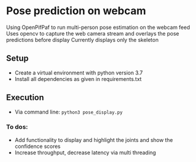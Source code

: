 # Pose prediction on webcam
Using OpenPifPaf to run multi-person pose estimation on the webcam feed
Uses opencv to capture the web camera stream and overlays the pose predictions before display
Currently displays only the skeleton


## Setup
- Create a virtual environment with python version 3.7
- Install all dependencies as given in requirements.txt

## Execution
- Via command line: `python3 pose_display.py`

### To dos:
- Add functionality to display and highlight the joints and show the confidence scores
- Increase throughput, decrease latency via multi threading
